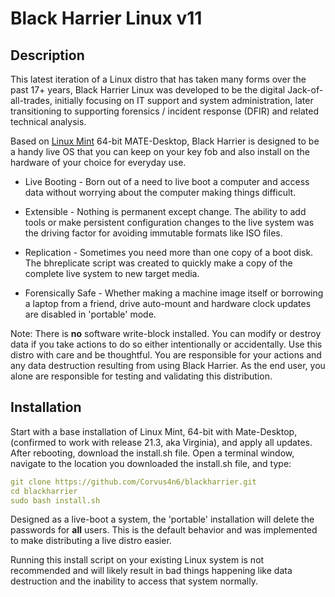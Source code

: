# Black Harrier Linux v11

## Description

This latest iteration of a Linux distro that has taken many forms over the past 17+ years, Black Harrier Linux was developed to be the digital Jack-of-all-trades, initially focusing on IT support and system administration, later transitioning to supporting forensics / incident response (DFIR) and related technical analysis.

Based on [Linux Mint](https://linuxmint.com/) 64-bit MATE-Desktop, Black Harrier is designed to be a handy live OS that you can keep on your key fob and also install on the hardware of your choice for everyday use.

* Live Booting - Born out of a need to live boot a computer and access data without worrying about the computer making things difficult.

* Extensible - Nothing is permanent except change. The ability to add tools or make persistent configuration changes to the live system was the driving factor for avoiding immutable formats like ISO files.

* Replication - Sometimes you need more than one copy of a boot disk. The bhreplicate script was created to quickly make a copy of the complete live system to new target media.

* Forensically Safe - Whether making a machine image itself or borrowing a laptop from a friend, drive auto-mount and hardware clock updates are disabled in 'portable' mode.

Note: There is **no** software write-block installed. You can modify or destroy data if you take actions to do so either intentionally or accidentally. Use this distro with care and be thoughtful. You are responsible for your actions and any data destruction resulting from using Black Harrier. As the end user, you alone are responsible for testing and validating this distribution.

## Installation

Start with a base installation of Linux Mint, 64-bit with Mate-Desktop, (confirmed to work with release 21.3, aka Virginia), and apply all updates. After rebooting, download the install.sh file. Open a terminal window, navigate to the location you downloaded the install.sh file, and type:

```yaml
git clone https://github.com/Corvus4n6/blackharrier.git
cd blackharrier
sudo bash install.sh
```

Designed as a live-boot a system, the 'portable' installation will delete the passwords for **all** users. This is the default behavior and was implemented to make distributing a live distro easier.

Running this install script on your existing Linux system is not recommended and will likely result in bad things happening like data destruction and the inability to access that system normally.

